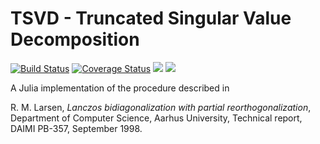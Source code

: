 # TSVD - Truncated Singular Value Decomposition

[![Build Status](https://travis-ci.org/JuliaLinearAlgebra/TSVD.jl.svg?branch=master)](https://travis-ci.org/JuliaLinearAlgebra/TSVD.jl)
[![Coverage Status](https://coveralls.io/repos/github/JuliaLinearAlgebra/TSVD.jl/badge.svg?branch=master&bust=1)](https://coveralls.io/github/JuliaLinearAlgebra/TSVD.jl?branch=master)
[![](https://img.shields.io/badge/docs-stable-blue.svg)](https://JuliaLinearAlgebra.github.io/TSVD.jl/stable)
[![](https://img.shields.io/badge/docs-latest-blue.svg)](https://JuliaLinearAlgebra.github.io/TSVD.jl/latest)

A Julia implementation of the procedure described in

R. M. Larsen, *Lanczos bidiagonalization with partial reorthogonalization*, Department of Computer Science, Aarhus University, Technical report, DAIMI PB-357, September 1998.
